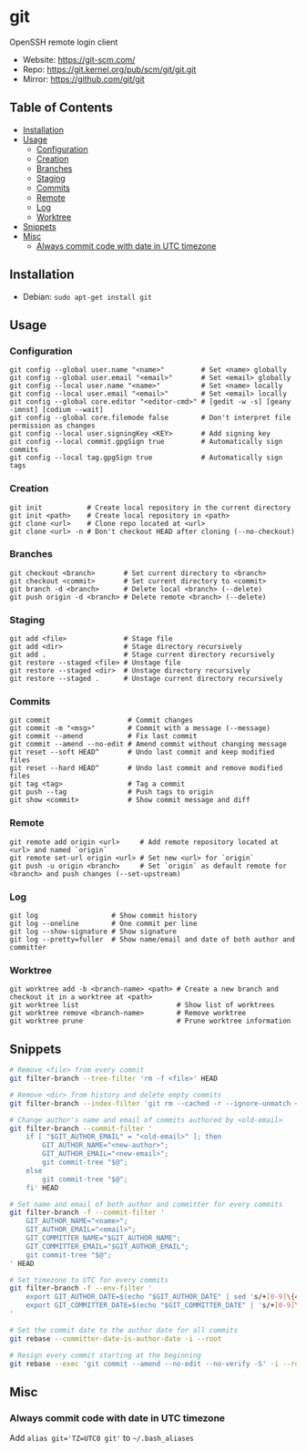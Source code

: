 # git

OpenSSH remote login client

- Website: <https://git-scm.com/>
- Repo: <https://git.kernel.org/pub/scm/git/git.git>
- Mirror: <https://github.com/git/git>

## Table of Contents

- [Installation](#installation)
- [Usage](#usage)
  - [Configuration](#configuration)
  - [Creation](#creation)
  - [Branches](#branches)
  - [Staging](#staging)
  - [Commits](#commits)
  - [Remote](#remote)
  - [Log](#log)
  - [Worktree](#worktree)
- [Snippets](#snippets)
- [Misc](#misc)
  - [Always commit code with date in UTC timezone](#always-commit-code-with-date-in-utc-timezone)

## Installation

- Debian: `sudo apt-get install git`

## Usage

### Configuration

```text
git config --global user.name "<name>"         # Set <name> globally
git config --global user.email "<email>"       # Set <email> globally
git config --local user.name "<name>"          # Set <name> locally
git config --local user.email "<email>"        # Set <email> locally
git config --global core.editor "<editor-cmd>" # [gedit -w -s] [geany -imnst] [codium --wait]
git config --global core.filemode false        # Don't interpret file permission as changes
git config --local user.signingKey <KEY>       # Add signing key
git config --local commit.gpgSign true         # Automatically sign commits
git config --local tag.gpgSign true            # Automatically sign tags
```

### Creation

```text
git init           # Create local repository in the current directory
git init <path>    # Create local repository in <path>
git clone <url>    # Clone repo located at <url>
git clone <url> -n # Don't checkout HEAD after cloning (--no-checkout)
```

### Branches

```text
git checkout <branch>       # Set current directory to <branch>
git checkout <commit>       # Set current directory to <commit>
git branch -d <branch>      # Delete local <branch> (--delete)
git push origin -d <branch> # Delete remote <branch> (--delete)
```

### Staging

```text
git add <file>              # Stage file
git add <dir>               # Stage directory recursively
git add .                   # Stage current directory recursively
git restore --staged <file> # Unstage file
git restore --staged <dir>  # Unstage directory recursively
git restore --staged .      # Unstage current directory recursively
```

### Commits

```text
git commit                   # Commit changes
git commit -m "<msg>"        # Commit with a message (--message)
git commit --amend           # Fix last commit
git commit --amend --no-edit # Amend commit without changing message
git reset --soft HEAD^       # Undo last commit and keep modified files
git reset --hard HEAD^       # Undo last commit and remove modified files
git tag <tag>                # Tag a commit
git push --tag               # Push tags to origin
git show <commit>            # Show commit message and diff
```

### Remote

```text
git remote add origin <url>     # Add remote repository located at <url> and named `origin`
git remote set-url origin <url> # Set new <url> for `origin`
git push -u origin <branch>     # Set `origin` as default remote for <branch> and push changes (--set-upstream)
```

### Log

```text
git log                  # Show commit history
git log --oneline        # One commit per line
git log --show-signature # Show signature
git log --pretty=fuller  # Show name/email and date of both author and committer
```

### Worktree

```text
git worktree add -b <branch-name> <path> # Create a new branch and checkout it in a worktree at <path>
git worktree list                        # Show list of worktrees
git worktree remove <branch-name>        # Remove worktree
git worktree prune                       # Prune worktree information
```

## Snippets

```sh
# Remove <file> from every commit
git filter-branch --tree-filter 'rm -f <file>' HEAD

# Remove <dir> from history and delete empty commits
git filter-branch --index-filter 'git rm --cached -r --ignore-unmatch <dir>' --prune-empty -- --all

# Change author's name and email of commits authored by <old-email>
git filter-branch --commit-filter '
    if [ "$GIT_AUTHOR_EMAIL" = "<old-email>" ]; then
        GIT_AUTHOR_NAME="<new-author>";
        GIT_AUTHOR_EMAIL="<new-email>";
        git commit-tree "$@";
    else
        git commit-tree "$@";
    fi' HEAD

# Set name and email of both author and committer for every commits
git filter-branch -f --commit-filter '
    GIT_AUTHOR_NAME="<name>";
    GIT_AUTHOR_EMAIL="<email>";
    GIT_COMMITTER_NAME="$GIT_AUTHOR_NAME";
    GIT_COMMITTER_EMAIL="$GIT_AUTHOR_EMAIL";
    git commit-tree "$@";
' HEAD

# Set timezone to UTC for every commits
git filter-branch -f --env-filter '
    export GIT_AUTHOR_DATE=$(echo "$GIT_AUTHOR_DATE" | sed 's/+[0-9]\{4\}/+0000/')
    export GIT_COMMITTER_DATE=$(echo "$GIT_COMMITTER_DATE" | 's/+[0-9]\{4\}/+0000/')
'

# Set the commit date to the author date for all commits
git rebase --committer-date-is-author-date -i --root

# Resign every commit starting at the beginning
git rebase --exec 'git commit --amend --no-edit --no-verify -S' -i --root
```

## Misc

### Always commit code with date in UTC timezone

Add `alias git='TZ=UTC0 git'` to `~/.bash_aliases`
